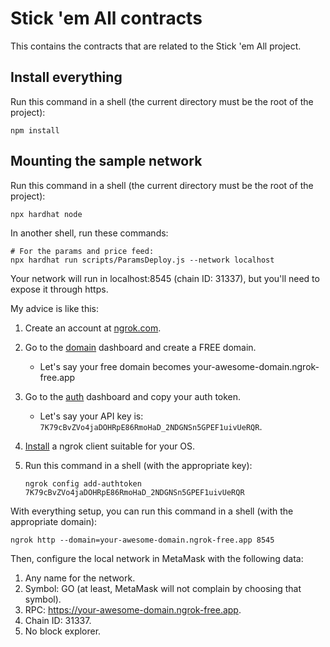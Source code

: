 # Stick 'em All contracts

This contains the contracts that are related to the Stick 'em All project.

## Install everything

Run this command in a shell (the current directory must be the root of the project):

```shell
npm install
```

## Mounting the sample network

Run this command in a shell (the current directory must be the root of the project):

```shell
npx hardhat node
```

In another shell, run these commands:

```shell
# For the params and price feed:
npx hardhat run scripts/ParamsDeploy.js --network localhost
```

Your network will run in localhost:8545 (chain ID: 31337), but you'll need to expose it through https.

My advice is like this:

  1. Create an account at [ngrok.com](https://ngrok.com).
  2. Go to the [domain](https://dashboard.ngrok.com/cloud-edge/domains) dashboard and create a FREE domain.
     - Let's say your free domain becomes your-awesome-domain.ngrok-free.app 
  3. Go to the [auth](https://dashboard.ngrok.com/get-started/your-authtoken) dashboard and copy your auth token.
     - Let's say your API key is: `7K79cBvZVo4jaDOHRpE86RmoHaD_2NDGNSn5GPEF1uivUeRQR`.
  4. [Install](https://ngrok.com/download) a ngrok client suitable for your OS.
  5. Run this command in a shell (with the appropriate key):

     ```shell
     ngrok config add-authtoken 7K79cBvZVo4jaDOHRpE86RmoHaD_2NDGNSn5GPEF1uivUeRQR
     ```

With everything setup, you can run this command in a shell (with the appropriate domain):

```shell
ngrok http --domain=your-awesome-domain.ngrok-free.app 8545
```

Then, configure the local network in MetaMask with the following data:

1. Any name for the network.
2. Symbol: GO (at least, MetaMask will not complain by choosing that symbol).
3. RPC: https://your-awesome-domain.ngrok-free.app.
4. Chain ID: 31337.
5. No block explorer.